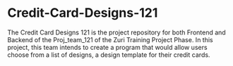 # Credit-Card-Designs-121
The Credit Card Designs 121 is the project repository for both Frontend and Backend of the Proj_team_121 of the Zuri Training Project Phase. In this project, this team intends to create a program that would allow users choose from a list of designs, a design template for their credit cards.
